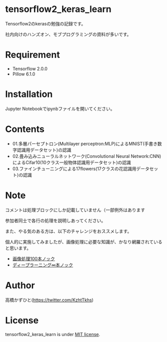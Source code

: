 # tensorflow2_keras_learn
 Tensorflow2のkerasの勉強の記録です。
 
 社内向けのハンズオン、モブプログラミングの資料が多いです。

# Requirement
 
* Tensorflow 2.0.0
* Pillow 6.1.0
 
# Installation
 
Jupyter Notebookでipynbファイルを開いてください。

# Contents

* 01.多層パーセプトロン(Multilayer perceptron:MLP)によるMNIST(手書き数字認識用データセット)の認識
* 02.畳み込みニューラルネットワーク(Convolutional Neural Network:CNN)によるCifar10(10クラス一般物体認識用データセット)の認識
* 03.ファインチューニングによる17flowers(17クラスの花認識用データセット)の認識

# Note

コメントは処理ブロックにしか記載していません（一部例外はあります

参加者同士で各行の処理を説明しあってください。

また、やる気のある方は、以下のチャレンジをおススメします。

個人的に実施してみましたが、画像処理に必要な知識が、かなり網羅されていると思います。

* [画像処理100本ノック](https://github.com/yoyoyo-yo/Gasyori100knock)
* [ディープラーニング∞本ノック](https://github.com/yoyoyo-yo/DeepLearningMugenKnock)
 
# Author
高橋かずひと(https://twitter.com/KzhtTkhs)
 
# License 
tensorflow2_keras_learn is under [MIT license](https://en.wikipedia.org/wiki/MIT_License).
